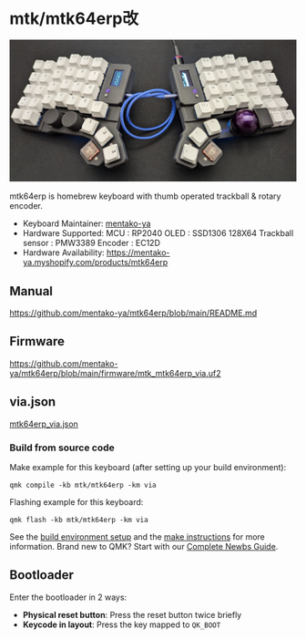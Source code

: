 # mtk/mtk64erp改

![mtk/mtk64erp](https://github.com/mentako-ya/mtk64erp/blob/main/image/mtk64erp_top.jpg?raw=true)

mtk64erp is homebrew keyboard with thumb operated trackball & rotary encoder.

* Keyboard Maintainer: [mentako-ya](https://github.com/mentako-ya)
* Hardware Supported:
    MCU     : RP2040
    OLED    : SSD1306 128X64 
    Trackball sensor : PMW3389
    Encoder : EC12D
* Hardware Availability: https://mentako-ya.myshopify.com/products/mtk64erp

## Manual
https://github.com/mentako-ya/mtk64erp/blob/main/README.md

## Firmware
https://github.com/mentako-ya/mtk64erp/blob/main/firmware/mtk_mtk64erp_via.uf2

## via.json
[mtk64erp_via.json](keymaps/via/mtk64erp_via.json)

### Build from source code

Make example for this keyboard (after setting up your build environment):

    qmk compile -kb mtk/mtk64erp -km via

Flashing example for this keyboard:

    qmk flash -kb mtk/mtk64erp -km via

See the [build environment setup](https://docs.qmk.fm/#/getting_started_build_tools) and the [make instructions](https://docs.qmk.fm/#/getting_started_make_guide) for more information. 
Brand new to QMK? Start with our [Complete Newbs Guide](https://docs.qmk.fm/#/newbs).

## Bootloader

Enter the bootloader in 2 ways:

* **Physical reset button**: Press the reset button twice briefly
* **Keycode in layout**: Press the key mapped to `QK_BOOT`
